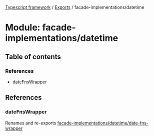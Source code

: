 [Typescript framework](../index.md) / [Exports](../modules.md) / facade-implementations/datetime

# Module: facade-implementations/datetime

## Table of contents

### References

- [dateFnsWrapper](facade_implementations_datetime.md#datefnswrapper)

## References

### dateFnsWrapper

Renames and re-exports [facade-implementations/datetime/date-fns-wrapper](facade_implementations_datetime_date_fns_wrapper.md)
